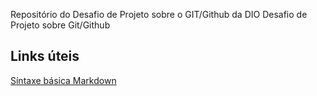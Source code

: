 Repositório do Desafio de Projeto sobre o GIT/Github da DIO
Desafio de Projeto sobre Git/Github

## Links úteis
[Síntaxe básica Markdown](https://www.markdownguide.org/basic-syntax/)
